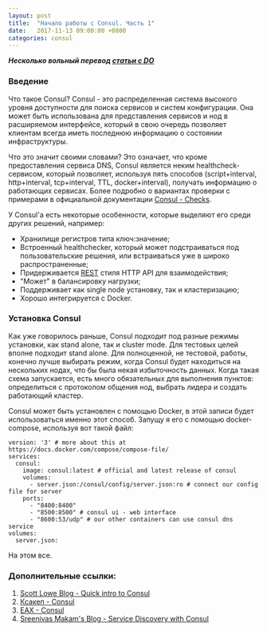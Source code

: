 ```yaml
---
layout: post
title:  "Начало работы с Consul. Часть 1"
date:   2017-11-13 09:00:00 +0800
categories: consul 
---
```


***Несколько вольный перевод [статьи с DO](https://www.digitalocean.com/community/tutorials/an-introduction-to-using-consul-a-service-discovery-system-on-ubuntu-14-04)***

### Введение

Что такое Consul? Consul - это распределенная система высокого уровня доступности для поиска сервисов и систем конфигурации. Она может быть использована для представления сервисов и нод в расширяемом интерфейсе, который в свою очередь позволяет клиентам всегда иметь последнюю информацию о состоянии инфраструктуры.

Что это значит своими словами? Это означает, что кроме предоставления сервиса DNS, Consul является неким healthcheck-сервисом, который позволяет, используя пять способов (script+interval, http+interval, tcp+interval, TTL, docker+interval), получать информацию о работающих сервисах. Более подробно о вариантах проверки с примерами в официальной документации [Consul - Checks](https://www.consul.io/docs/agent/checks.html).

У Consul'a есть некоторые особенности, которые выделяют его среди других решений, например:
- Хранилище регистров типа ключ:значение;
- Встроенный healthchecker, который может подстраиваться под пользовательские решения, или встраиваться уже в широко распространенные;
- Придерживается [REST](https://ru.wikipedia.org/wiki/REST) стиля HTTP API для взаимодействия;
- "Может" в балансировку нагрузки;
- Поддерживает как single node установку, так и кластеризацию;
- Хорошо интегрируется с Docker.

### Установка Consul

Как уже говорилось раньше, Consul подходит под разные режимы установки, как stand alone, так и cluster mode. Для тестовых целей вполне подходит stand alone. Для полноценной, не тестовой, работы, конечно лучше выбирать режим, когда Consul будет находиться на нескольких нодах, что бы была некая избыточность данных. Когда такая схема запускается, есть много обязательных для выполнения пунктов: определиться с протоколом общения нод, выбрать лидера и создать работающий кластер.

Consul может быть установлен с помощью Docker, в этой записи будет использоваться именно этот способ. Запущу я его с помощью docker-compose, используя вот такой файл:

```
version: '3' # more about this at https://docs.docker.com/compose/compose-file/
services:
  consul:
    image: consul:latest # official and latest release of consul
    volumes:
      - server.json:/consul/config/server.json:ro # connect our config file for server
    ports:
      - "8400:8400"
      - "8500:8500" # consul ui - web interface
      - "8600:53/udp" # our other containers can use consul dns service
volumes:
  server.json:
```

На этом все.

### Дополнительные ссылки:
1. [Scott Lowe Blog - Quick intro to Consul](https://blog.scottlowe.org/2015/02/06/quick-intro-to-consul/)
2. [Ксакеп - Consul](https://xakep.ru/2016/04/18/consul/)
3. [EAX - Consul](http://eax.me/consul/)
4. [Sreenivas Makam's Blog - Service Discovery with Consul](https://sreeninet.wordpress.com/2016/04/17/service-discovery-with-consul/)
